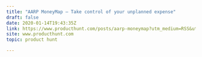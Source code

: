 ```yaml
---
title: "AARP MoneyMap — Take control of your unplanned expense"
draft: false
date: 2020-01-14T19:43:35Z
link: https://www.producthunt.com/posts/aarp-moneymap?utm_medium=RSS&utm_source=hune
site: www.producthunt.com
topic: product hunt  

---
```

